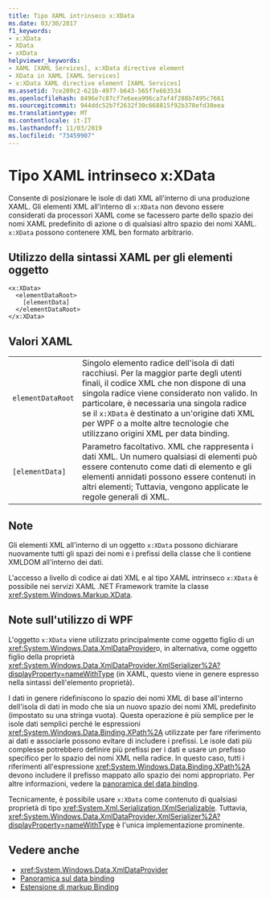```yaml
---
title: Tipo XAML intrinseco x:XData
ms.date: 03/30/2017
f1_keywords:
- x:XData
- XData
- xXData
helpviewer_keywords:
- XAML [XAML Services], x:XData directive element
- XData in XAML [XAML Services]
- x:XData XAML directive element [XAML Services]
ms.assetid: 7ce209c2-621b-4977-b643-565f7e663534
ms.openlocfilehash: 8496e7c87cf7e6eea996ca7af4f288b7495c7661
ms.sourcegitcommit: 944ddc52b7f2632f30c668815f92b378efd38eea
ms.translationtype: MT
ms.contentlocale: it-IT
ms.lasthandoff: 11/03/2019
ms.locfileid: "73459907"
---
```

# <a name="xxdata-intrinsic-xaml-type"></a>Tipo XAML intrinseco x:XData
Consente di posizionare le isole di dati XML all'interno di una produzione XAML. Gli elementi XML all'interno di `x:XData` non devono essere considerati da processori XAML come se facessero parte dello spazio dei nomi XAML predefinito di azione o di qualsiasi altro spazio dei nomi XAML. `x:XData` possono contenere XML ben formato arbitrario.  
  
## <a name="xaml-object-element-usage"></a>Utilizzo della sintassi XAML per gli elementi oggetto  
  
```xaml  
<x:XData>  
  <elementDataRoot>  
    [elementData]  
  </elementDataRoot>  
</x:XData>  
```  
  
## <a name="xaml-values"></a>Valori XAML  
  
|||  
|-|-|  
|`elementDataRoot`|Singolo elemento radice dell'isola di dati racchiusi. Per la maggior parte degli utenti finali, il codice XML che non dispone di una singola radice viene considerato non valido. In particolare, è necessaria una singola radice se il `x:XData` è destinato a un'origine dati XML per WPF o a molte altre tecnologie che utilizzano origini XML per data binding.|  
|`[elementData]`|Parametro facoltativo. XML che rappresenta i dati XML. Un numero qualsiasi di elementi può essere contenuto come dati di elemento e gli elementi annidati possono essere contenuti in altri elementi; Tuttavia, vengono applicate le regole generali di XML.|  
  
## <a name="remarks"></a>Note  
 Gli elementi XML all'interno di un oggetto `x:XData` possono dichiarare nuovamente tutti gli spazi dei nomi e i prefissi della classe che li contiene XMLDOM all'interno dei dati.  
  
 L'accesso a livello di codice ai dati XML e al tipo XAML intrinseco `x:XData` è possibile nei servizi XAML .NET Framework tramite la classe <xref:System.Windows.Markup.XData>.  
  
## <a name="wpf-usage-notes"></a>Note sull'utilizzo di WPF  
 L'oggetto `x:XData` viene utilizzato principalmente come oggetto figlio di un <xref:System.Windows.Data.XmlDataProvider>o, in alternativa, come oggetto figlio della proprietà <xref:System.Windows.Data.XmlDataProvider.XmlSerializer%2A?displayProperty=nameWithType> (in XAML, questo viene in genere espresso nella sintassi dell'elemento proprietà).  
  
 I dati in genere ridefiniscono lo spazio dei nomi XML di base all'interno dell'isola di dati in modo che sia un nuovo spazio dei nomi XML predefinito (impostato su una stringa vuota). Questa operazione è più semplice per le isole dati semplici perché le espressioni <xref:System.Windows.Data.Binding.XPath%2A> utilizzate per fare riferimento ai dati e associarle possono evitare di includere i prefissi. Le isole dati più complesse potrebbero definire più prefissi per i dati e usare un prefisso specifico per lo spazio dei nomi XML nella radice. In questo caso, tutti i riferimenti all'espressione <xref:System.Windows.Data.Binding.XPath%2A> devono includere il prefisso mappato allo spazio dei nomi appropriato. Per altre informazioni, vedere la [panoramica del data binding](../../desktop-wpf/data/data-binding-overview.md).  
  
 Tecnicamente, è possibile usare `x:XData` come contenuto di qualsiasi proprietà di tipo <xref:System.Xml.Serialization.IXmlSerializable>. Tuttavia, <xref:System.Windows.Data.XmlDataProvider.XmlSerializer%2A?displayProperty=nameWithType> è l'unica implementazione prominente.  
  
## <a name="see-also"></a>Vedere anche

- <xref:System.Windows.Data.XmlDataProvider>
- [Panoramica sul data binding](../../desktop-wpf/data/data-binding-overview.md)
- [Estensione di markup Binding](../wpf/advanced/binding-markup-extension.md)
